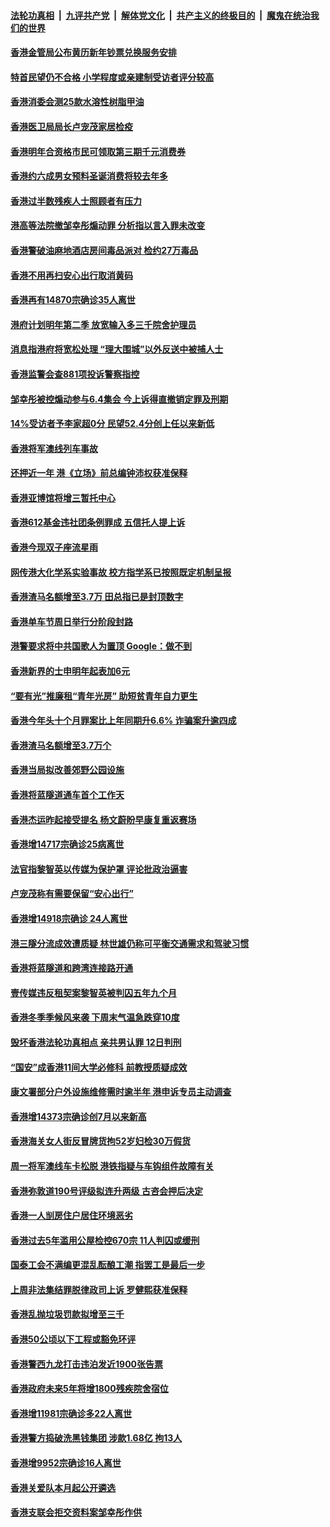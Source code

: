 ####  [法轮功真相](../../../../basic/blob/master/README.md?t=12181402) &nbsp;|&nbsp; [九评共产党](../../../../9ping.md/blob/master/README.md?t=12181402) &nbsp;|&nbsp; [解体党文化](../../../../jtdwh.md/blob/master/README.md?t=12181402)  &nbsp;|&nbsp; [共产主义的终极目的](../../../../gczydzjmd.md/blob/master/README.md?t=12181402) &nbsp;|&nbsp; [魔鬼在统治我们的世界](../../../../mgztzwmdsj.md/blob/master/README.md?t=12181402) 

#### [香港金管局公布黄历新年钞票兑换服务安排](../pages/nsc415/n13885856.md?t=12181402) 

#### [特首民望仍不合格 小学程度或亲建制受访者评分较高](../pages/nsc415/n13885847.md?t=12181402) 

#### [香港消委会测25款水溶性树脂甲油](../pages/nsc415/n13885841.md?t=12181402) 

#### [香港医卫局局长卢宠茂家居检疫](../pages/nsc415/n13885833.md?t=12181402) 

#### [香港明年合资格市民可领取第三期千元消费券](../pages/nsc415/n13885823.md?t=12181402) 

#### [香港约六成男女预料圣诞消费将较去年多](../pages/nsc415/n13885816.md?t=12181402) 

#### [香港过半数残疾人士照顾者有压力](../pages/nsc415/n13885818.md?t=12181402) 

#### [港高等法院撤邹幸彤煽动罪 分析指以言入罪未改变](../pages/nsc415/n13885044.md?t=12181402) 

#### [香港警破油麻地酒店房间毒品派对 检约27万毒品](../pages/nsc415/n13885039.md?t=12181402) 

#### [香港不用再扫安心出行取消黄码](../pages/nsc415/n13885025.md?t=12181402) 

#### [香港再有14870宗确诊35人离世](../pages/nsc415/n13885020.md?t=12181402) 

#### [港府计划明年第二季 放宽输入多三千院舍护理员](../pages/nsc415/n13885015.md?t=12181402) 

#### [消息指港府将宽松处理 “理大围城”以外反送中被捕人士](../pages/nsc415/n13885011.md?t=12181402) 

#### [香港监警会查881项投诉警察指控](../pages/nsc415/n13885006.md?t=12181402) 

#### [邹幸彤被控煽动参与6.4集会 今上诉得直撤销定罪及刑期](../pages/nsc415/n13884680.md?t=12181402) 

#### [14%受访者予李家超0分 民望52.4分创上任以来新低](../pages/nsc415/n13884253.md?t=12181402) 

#### [香港将军澳线列车事故](../pages/nsc415/n13884251.md?t=12181402) 

#### [还押近一年 港《立场》前总编钟沛权获准保释](../pages/nsc415/n13884247.md?t=12181402) 

#### [香港亚博馆将增三暂托中心](../pages/nsc415/n13884241.md?t=12181402) 

#### [香港612基金违社团条例罪成 五信托人提上诉](../pages/nsc415/n13884237.md?t=12181402) 

#### [香港今现双子座流星雨](../pages/nsc415/n13884233.md?t=12181402) 

#### [网传港大化学系实验事故 校方指学系已按照既定机制呈报](../pages/nsc415/n13884229.md?t=12181402) 

#### [香港渣马名额增至3.7万 田总指已是封顶数字](../pages/nsc415/n13884227.md?t=12181402) 

#### [香港单车节周日举行分阶段封路](../pages/nsc415/n13884222.md?t=12181402) 

#### [港警要求将中共国歌人为置顶  Google：做不到](../pages/nsc415/n13883722.md?t=12181402) 

#### [香港新界的士申明年起表加6元](../pages/nsc415/n13883613.md?t=12181402) 

#### [“要有光”推廉租“青年光房” 助短贫青年自力更生](../pages/nsc415/n13883607.md?t=12181402) 

#### [香港今年头十个月罪案比上年同期升6.6% 诈骗案升逾四成](../pages/nsc415/n13883602.md?t=12181402) 

#### [香港渣马名额增至3.7万个](../pages/nsc415/n13883591.md?t=12181402) 

#### [香港当局拟改善郊野公园设施](../pages/nsc415/n13883583.md?t=12181402) 

#### [香港将蓝隧道通车首个工作天](../pages/nsc415/n13883573.md?t=12181402) 

#### [香港杰运昨起接受提名 杨文蔚盼早康复重返赛场](../pages/nsc415/n13883570.md?t=12181402) 

#### [香港增14717宗确诊25病离世](../pages/nsc415/n13883559.md?t=12181402) 

#### [法官指黎智英以传媒为保护罩 评论批政治逼害](../pages/nsc415/n13883212.md?t=12181402) 

#### [卢宠茂称有需要保留“安心出行”](../pages/nsc415/n13882895.md?t=12181402) 

#### [香港增14918宗确诊 24人离世](../pages/nsc415/n13882894.md?t=12181402) 

#### [港三隧分流成效遭质疑 林世雄仍称可平衡交通需求和驾驶习惯](../pages/nsc415/n13882889.md?t=12181402) 

#### [香港将蓝隧道和跨湾连接路开通](../pages/nsc415/n13882872.md?t=12181402) 

#### [壹传媒违反租契案黎智英被判囚五年九个月](../pages/nsc415/n13882870.md?t=12181402) 

#### [香港冬季季候风来袭 下周末气温急跌穿10度](../pages/nsc415/n13882866.md?t=12181402) 

#### [毁坏香港法轮功真相点 亲共男认罪 12日判刑](../pages/nsc415/n13881982.md?t=12181402) 

#### [“国安”成香港11间大学必修科 前教授质疑成效](../pages/nsc415/n13881486.md?t=12181402) 

#### [康文署部分户外设施维修需时逾半年 港申诉专员主动调查](../pages/nsc415/n13881206.md?t=12181402) 

#### [香港增14373宗确诊创7月以来新高](../pages/nsc415/n13881195.md?t=12181402) 

#### [香港海关女人街反冒牌货拘52岁妇检30万假货](../pages/nsc415/n13881193.md?t=12181402) 

#### [周一将军澳线车卡松脱 港铁指疑与车钩组件故障有关](../pages/nsc415/n13881187.md?t=12181402) 

#### [香港弥敦道190号评级拟连升两级 古咨会押后决定](../pages/nsc415/n13881181.md?t=12181402) 

#### [香港一人㓥房住户居住环境恶劣](../pages/nsc415/n13881173.md?t=12181402) 

#### [香港过去5年滥用公屋检控670宗 11人判囚或缓刑](../pages/nsc415/n13880522.md?t=12181402) 

#### [国泰工会不满编更混乱酝酿工潮 指罢工是最后一步](../pages/nsc415/n13880517.md?t=12181402) 

#### [上周非法集结罪脱律政司上诉 罗健熙获准保释](../pages/nsc415/n13880512.md?t=12181402) 

#### [香港乱抛垃圾罚款拟增至三千](../pages/nsc415/n13880498.md?t=12181402) 

#### [香港50公顷以下工程或豁免环评](../pages/nsc415/n13880483.md?t=12181402) 

#### [香港警西九龙打击违泊发近1900张告票](../pages/nsc415/n13880477.md?t=12181402) 

#### [香港政府未来5年将增1800残疾院舍宿位](../pages/nsc415/n13880473.md?t=12181402) 

#### [香港增11981宗确诊多22人离世](../pages/nsc415/n13880439.md?t=12181402) 

#### [香港警方捣破洗黑钱集团 涉款1.68亿 拘13人](../pages/nsc415/n13879777.md?t=12181402) 

#### [香港增9952宗确诊16人离世](../pages/nsc415/n13879775.md?t=12181402) 

#### [香港关爱队本月起公开遴选](../pages/nsc415/n13879772.md?t=12181402) 

#### [香港支联会拒交资料案邹幸彤作供](../pages/nsc415/n13879761.md?t=12181402) 

